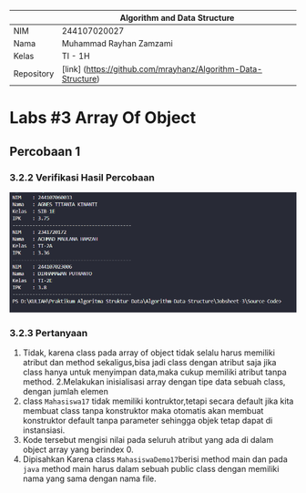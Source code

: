 
|  | Algorithm and Data Structure |
|--|--|
| NIM |  244107020027 |
| Nama |  Muhammad Rayhan Zamzami |
| Kelas | TI - 1H |
| Repository | [link] (https://github.com/mrayhanz/Algorithm-Data-Structure) |

# Labs #3 Array Of Object

## Percobaan 1

### 3.2.2 Verifikasi Hasil Percobaan 

 ![Screenshot](img/Percobaan1.png)


### 3.2.3 Pertanyaan
1. Tidak, karena class pada array of object tidak selalu harus memiliki atribut dan method sekaligus,bisa jadi class dengan atribut saja jika class hanya untuk menyimpan data,maka cukup memiliki atribut tanpa method.
2.Melakukan inisialisasi array dengan tipe data sebuah class, dengan jumlah elemen 
3. class ```Mahasiswa17``` tidak memiliki kontruktor,tetapi secara default jika kita membuat class tanpa konstruktor maka otomatis akan membuat konstruktor default tanpa parameter sehingga objek tetap dapat di instansiasi.
4. Kode tersebut mengisi nilai pada seluruh atribut yang ada di dalam object array yang berindex 0.
5. Dipisahkan Karena class ```MahasiswaDemo17```berisi method main dan pada ```java``` method main harus dalam sebuah public class dengan memiliki nama yang sama dengan nama file.

